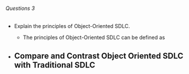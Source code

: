 ###### Questions 3

- Explain the principles of Object-Oriented SDLC.
	- The principles of Object-Oriented SDLC can be defined as 

- Compare and Contrast Object Oriented SDLC with Traditional SDLC
	- 